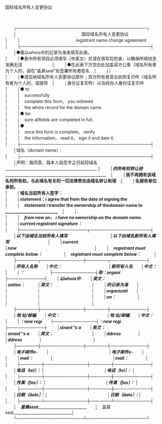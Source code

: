 



国际域名所有人变更协议



 

　　


　　┌───────────────────────────────────────────┐
　　│　　　　　　　　　　　　　　　 国际域名所有人变更协议　　　　　　　　　　　　　　　　 │
　　│　　　　　　　　　　　　　registrant name change agreement　　　　　　　　　　　　　　│
　　├───────────────────────────────────────────┤
　　│●需以whois中的记录为准来填写此表。　　　　　　　　　　　　　　　　　　　　　　　　　 │
　　│●表中所有项目必须填写（中英文）并请在填写后检查，以确保所填信息准确无误　　　　　　　│
　　│●在此表下方空白处加盖双方公章（域名所有者为个人的，请在“盖章seal”处签署所有者姓名　│
　　│）　　　　　　　　　　　　　　　　　　　　　　　　　　　　　　　　　　　　　　　　　　│
　　│●请交纳域名所有人变更协议原件；双方所有者营业执照复印件（域名所有者为个人的，请提供　│
　　│身份证复印件）以及经办人身份证复印件　　　　　　　　　　　　　　　　　　　　　　　　　│
　　│● to　　　　　　　　　　　　　　　　　　　　　　　　　　　　　　　　　　　　　　　　 │
　　│　successfully　　　　　　　　　　　　　　　　　　　　　　　　　　　　　　　　　　　　│
　　│　complete this form， you willneed　　　　　　　　　　　　　　　　　　　　　　　　　 │
　　│　the whois record for the domain name.　　　　　　　　　　　　　　　　　　　　　　　 │
　　│● be　　　　　　　　　　　　　　　　　　　　　　　　　　　　　　　　　　　　　　　　 │
　　│　sure allfields are completed in full.　　　　　　　　　　　　　　　　　　　　　　　 │
　　│●　　　　　　　　　　　　　　　　　　　　　　　　　　　　　　　　　　　　　　　　　　│
　　│　once this form is complete， verify　　　　　　　　　　　　　　　　　　　　　　　　 │
　　│　the information， read it， sign it and date it.　　　　　　　　　　　　　　　　　　│
　　├───────────────────────────────────────────┤
　　│域名（domain name）：　　　　　　　　　　　　　　　　　　　　　　　　　　　　　　　　 │
　　├───────────────────────────────────────────┤
　　│声明：我同意，我本人自签字之日起将域名_______________________________________________ │
　　│_________的所有权转让给_____________________________________________________________　│
　　│__________________我不再拥有该域名的所有权。与此域名有关的一切法律责任由域名转让和域　│
　　│名接收单位承担。　　　　　　　　　　　　　　　　　　　　　　　　　　　　　　　　　　　│
　　│域名当前所有人签字：　　　　　　　　　　　　　　　　　　　　　　　　　　　　　　　　　│
　　│statement：i agree that from the date of signing the　　　　　　　　　　　　　　　　　│
　　│　statement i transfer the ownership of thedomain name to __________________________　│
　　│_______________________.　　　　　　　　　　　　　　　　　　　　　　　　　　　　　　　│
　　│　from now on， i have no ownership on the domain name.　　　　　　　　　　　　　　　 │
　　│current registrant signature：　　　　　　　　　　　　　　　　　　　　　　　　　　　　│
　　├──────────────────────┬────────────────────┤
　　│以下由域名当前所有人填写　　　　　　　　　　│以下由域名新所有人填写　　　　　　　　　│
　　│current　　　　　　　　　　　　　　　　　　 │new　　　　　　　　　　　　　　　　　　 │
　　│　registrant must complete below：　　　　　│　registrant must complete below：　　　│
　　├───────┬──────────────┼───────┬────────────┤
　　│所有人名称　　│中文：　　　　　　　　　　　│新所有人名　　│中文：　　　　　　　　　│
　　│：　　　　　　├──────────────┤称：organi　　├────────────┤
　　│以whois中　　 │英文：　　　　　　　　　　　│zation：　　　│英文：　　　　　　　　　│
　　│的记录为准　　│　　　　　　　　　　　　　　│　　　　　　　│　　　　　　　　　　　　│
　　│organizati　　│　　　　　　　　　　　　　　│　　　　　　　│　　　　　　　　　　　　│
　　│on：　　　　　│　　　　　　　　　　　　　　│　　　　　　　│　　　　　　　　　　　　│
　　├───────┼──────────────┼───────┼────────────┤
　　│地 址/邮编　　│中文：　　　　　　　　　　　│地 址/邮编　　│中文：　　　　　　　　　│
　　│：new regi　　├──────────────┤：new regi　　├────────────┤
　　│strant''s a　　│英文：　　　　　　　　　　　│strant''s a　　│英文：　　　　　　　　　│
　　│ddress　　　　│　　　　　　　　　　　　　　│ddress　　　　│　　　　　　　　　　　　│
　　├───────┼──────────────┼───────┼────────────┤
　　│电子邮件e-　　│　　　　　　　　　　　　　　│电子邮件e-　　│　　　　　　　　　　　　│
　　│mail：　　　　│　　　　　　　　　　　　　　│mail：　　　　│　　　　　　　　　　　　│
　　├───────┼──────────────┼───────┼────────────┤
　　│电话（tel）： │　　　　　　　　　　　　　　│电话（tel）： │　　　　　　　　　　　　│
　　├───────┼──────────────┼───────┼────────────┤
　　│传真（fax）： │　　　　　　　　　　　　　　│传真（fax）： │　　　　　　　　　　　　│
　　├───────┼──────────────┼───────┼────────────┤
　　│日期（date）：│　　　　　　　　　　　　　　│日期（date）：│　　　　　　　　　　　　│
　　├───────┴──────────────┼───────┴────────────┤
　　│　盖章seal______________________________　　│　盖章seal______________________________│
　　└──────────────────────┴────────────────────┘
　　


　　